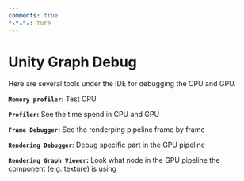 ```yaml
---
comments: true
ᴴₒᴴₒᴴₒ: ture
---
```


# **Unity Graph Debug**

Here are several tools under the IDE for debugging the CPU and GPU.

**`Memory profiler`:** Test CPU

**`Profiler`:** See the time spend in CPU and GPU

**`Frame Debugger`:** See the renderping pipeline frame by frame

**`Rendering Debugger`**: Debug specific part in the GPU pipeline

**`Rendering Graph Viewer`:** Look what node in the GPU pipeline the component (e.g. texture) is using
